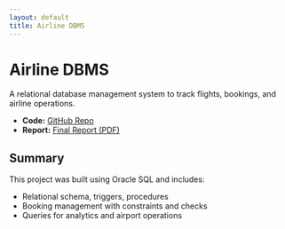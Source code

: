 ```yaml
---
layout: default
title: Airline DBMS
---
```


# Airline DBMS

A relational database management system to track flights, bookings, and airline operations.

- **Code:** [GitHub Repo](https://github.com/dsatt30/Airline-DBMS)
- **Report:** [Final Report (PDF)](https://github.com/dsatt30/Airline-DBMS/blob/main/report.pdf)

## Summary

This project was built using Oracle SQL and includes:
- Relational schema, triggers, procedures
- Booking management with constraints and checks
- Queries for analytics and airport operations
